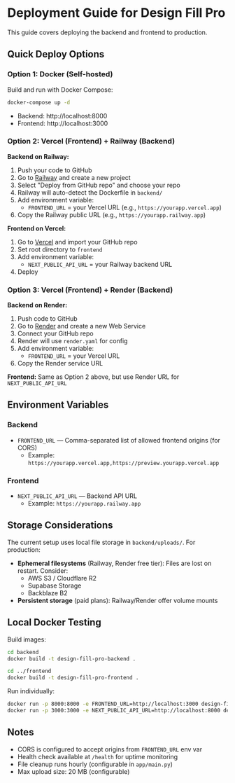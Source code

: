# Deployment Guide for Design Fill Pro

This guide covers deploying the backend and frontend to production.

## Quick Deploy Options

### Option 1: Docker (Self-hosted)

Build and run with Docker Compose:

```bash
docker-compose up -d
```

- Backend: http://localhost:8000
- Frontend: http://localhost:3000

### Option 2: Vercel (Frontend) + Railway (Backend)

**Backend on Railway:**

1. Push your code to GitHub
2. Go to [Railway](https://railway.app) and create a new project
3. Select "Deploy from GitHub repo" and choose your repo
4. Railway will auto-detect the Dockerfile in `backend/`
5. Add environment variable:
   - `FRONTEND_URL` = your Vercel URL (e.g., `https://yourapp.vercel.app`)
6. Copy the Railway public URL (e.g., `https://yourapp.railway.app`)

**Frontend on Vercel:**

1. Go to [Vercel](https://vercel.com) and import your GitHub repo
2. Set root directory to `frontend`
3. Add environment variable:
   - `NEXT_PUBLIC_API_URL` = your Railway backend URL
4. Deploy

### Option 3: Vercel (Frontend) + Render (Backend)

**Backend on Render:**

1. Push code to GitHub
2. Go to [Render](https://render.com) and create a new Web Service
3. Connect your GitHub repo
4. Render will use `render.yaml` for config
5. Add environment variable:
   - `FRONTEND_URL` = your Vercel URL
6. Copy the Render service URL

**Frontend:** Same as Option 2 above, but use Render URL for `NEXT_PUBLIC_API_URL`

## Environment Variables

### Backend
- `FRONTEND_URL` — Comma-separated list of allowed frontend origins (for CORS)
  - Example: `https://yourapp.vercel.app,https://preview.yourapp.vercel.app`

### Frontend
- `NEXT_PUBLIC_API_URL` — Backend API URL
  - Example: `https://yourapp.railway.app`

## Storage Considerations

The current setup uses local file storage in `backend/uploads/`. For production:

- **Ephemeral filesystems** (Railway, Render free tier): Files are lost on restart. Consider:
  - AWS S3 / Cloudflare R2
  - Supabase Storage
  - Backblaze B2
- **Persistent storage** (paid plans): Railway/Render offer volume mounts

## Local Docker Testing

Build images:
```bash
cd backend
docker build -t design-fill-pro-backend .

cd ../frontend
docker build -t design-fill-pro-frontend .
```

Run individually:
```bash
docker run -p 8000:8000 -e FRONTEND_URL=http://localhost:3000 design-fill-pro-backend
docker run -p 3000:3000 -e NEXT_PUBLIC_API_URL=http://localhost:8000 design-fill-pro-frontend
```

## Notes

- CORS is configured to accept origins from `FRONTEND_URL` env var
- Health check available at `/health` for uptime monitoring
- File cleanup runs hourly (configurable in `app/main.py`)
- Max upload size: 20 MB (configurable)
